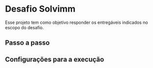 # Desafio Solvimm

Esse projeto tem como objetivo responder os entregáveis indicados no escopo do desafio.

## Passo a passo

## Configurações para a execução

